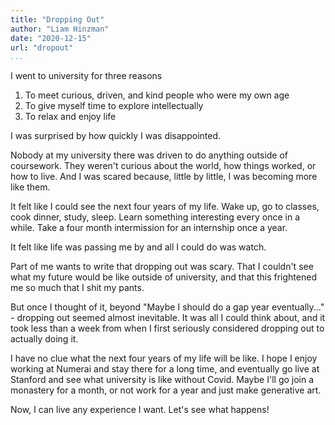 ```yaml
---
title: "Dropping Out"
author: "Liam Hinzman"
date: "2020-12-15"
url: "dropout"
...
```


I went to university for three reasons

1. To meet curious, driven, and kind people who were my own age
2. To give myself time to explore intellectually
3. To relax and enjoy life

I was surprised by how quickly I was disappointed.

Nobody at my university there was driven to do anything outside of coursework. They weren't curious about the world, how things worked, or how to live. And I was scared because, little by little, I was becoming more like them.

It felt like I could see the next four years of my life. Wake up, go to classes, cook dinner, study, sleep. Learn something interesting every once in a while. Take a four month intermission for an internship once a year.

It felt like life was passing me by and all I could do was watch.

Part of me wants to write that dropping out was scary. That I couldn't see what my future would be like outside of university, and that this frightened me so much that I shit my pants.

But once I thought of it, beyond "Maybe I should do a gap year eventually..." - dropping out seemed almost inevitable. It was all I could think about, and it took less than a week from when I first seriously considered dropping out to actually doing it.

I have no clue what the next four years of my life will be like. I hope I enjoy working at Numerai and stay there for a long time, and eventually go live at Stanford and see what university is like without Covid. Maybe I'll go join a monastery for a month, or not work for a year and just make generative art.

Now, I can live any experience I want. Let's see what happens!
